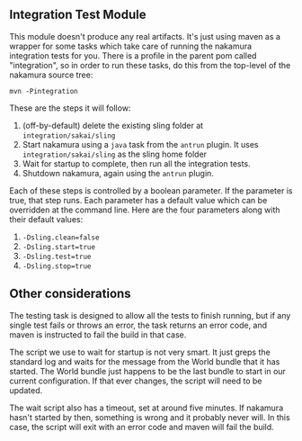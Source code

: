 ## Integration Test Module

This module doesn't produce any real artifacts. It's just using maven as a wrapper for some tasks which take care of running the nakamura integration tests for you. There is a profile in the parent pom called "integration", so in order to run these tasks, do this from the top-level of the nakamura source tree:

    mvn -Pintegration

These are the steps it will follow:

1. (off-by-default) delete the existing sling folder at `integration/sakai/sling`
2. Start nakamura using a `java` task from the `antrun` plugin. It uses `integration/sakai/sling` as the sling home folder
3. Wait for startup to complete, then run all the integration tests.
4. Shutdown nakamura, again using the `antrun` plugin.

Each of these steps is controlled by a boolean parameter. If the parameter is true, that step runs. Each parameter has a default value which can be overridden at the command line. Here are the four parameters along with their default values:

1. `-Dsling.clean=false`
2. `-Dsling.start=true`
3. `-Dsling.test=true`
4. `-Dsling.stop=true`

## Other considerations
The testing task is designed to allow all the tests to finish running, but if any single test fails or throws an error, the task returns an error code, and maven is instructed to fail the build in that case.

The script we use to wait for startup is not very smart. It just greps the standard log and waits for the message from the World bundle that it has started. The World bundle just happens to be the last bundle to start in our current configuration. If that ever changes, the script will need to be updated.

The wait script also has a timeout, set at around five minutes. If nakamura hasn't started by then, something is wrong and it probably never will. In this case, the script will exit with an error code and maven will fail the build.

